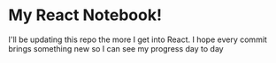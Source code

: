 # My React Notebook!

I'll be updating this repo the more I get into React. I hope every commit brings something new so I can see my progress day to day
